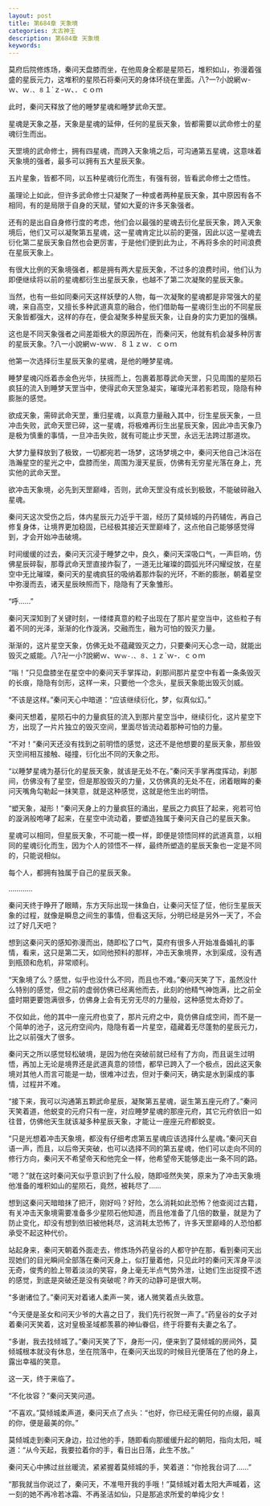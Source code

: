 ```yaml
---
layout: post
title: 第684章 天象境
categories: 太古神王
description: 第684章 天象境
keywords:
---
```


莫府后院修炼场，秦问天盘膝而坐，在他周身全都是星陨石，堆积如山，弥漫着强盛的星辰元力，这堆积的星陨石将秦问天的身体环绕在里面。八?一?小說網ｗ-ｗ、ｗ`．、８`１`ｚ-ｗ、．ｃｏｍ

此时，秦问天释放了他的睡梦星魂和睡梦武命天罡。

星魂是天象之基，天象是星魂的延伸，任何的星辰天象，皆都需要以武命修士的星魂衍生而出。

天罡境的武命修士，拥有四星魂，而跨入天象境之后，可沟通第五星魂，这意味着天象境的强者，最多可以拥有五大星辰天象。

五片星象，皆都不同，以五种星魂衍化而生，有强有弱，皆看武命修士之悟性。

虽理论上如此，但许多武命修士只凝聚了一种或者两种星辰天象，其中原因有各不相同，有的是局限于自身的天赋，譬如大夏的许多天象强者。

还有的是出自自身修行度的考虑，他们会以最强的星魂去衍化星辰天象，跨入天象境后，他们又可以凝聚第五星魂，这一星魂肯定比以前的更强，因此以这一星魂去衍化第二星辰天象自然也会更厉害，于是他们便到此为止，不再将多余的时间浪费在星辰天象上。

有很大比例的天象境强者，都是拥有两大星辰天象，不过多的浪费时间，他们认为即便继续将以前的星魂都衍生出星辰天象，也越不了第二次凝聚的星辰天象。

当然，也有一些如同秦问天这样妖孽的人物，每一次凝聚的星魂都是非常强大的星魂，来自高空，又擅长多种武道真意的融合，他们借助每一星魂衍生出的不同星辰天象皆都强大，这样的存在，便会凝聚多种星辰天象，让自身的实力更加的强横。

这也是不同天象强者之间差距极大的原因所在，而秦问天，他就有机会凝多种厉害的星辰天象。?八一小說網ｗ-ｗｗ．８１ｚｗ．ｃｏｍ

他第一次选择衍生星辰天象的星魂，是他的睡梦星魂。

睡梦星魂闪烁着赤金色光华，扶摇而上，包裹着那尊武命天罡，只见周围的星陨石疯狂的流入到睡梦天罡当中，使得武命天罡急凝实，璀璨光泽若影若现，隐隐有种膨胀的感觉。

欲成天象，需碎武命天罡，重归星魂，以真意力量融入其中，衍生星辰天象，一旦冲击失败，武命天罡已碎，这一星魂，将极难再衍生出星辰天象，因此冲击天象乃是极为慎重的事情，一旦冲击失败，就有可能止步天罡，永远无法跨过那道坎。

大梦力量释放到了极致，一切都宛若一场梦，这场梦境之中，秦问天他自己沐浴在浩瀚星空的星光之中，盘膝而坐，周围为漫天星辰，仿佛有无穷星光落在身上，充实他的武命天罡。

欲冲击天象境，必先到天罡巅峰，否则，武命天罡没有成长到极致，不能破碎融入星魂。

秦问天这次受伤之后，体内星辰元力近乎干涸，经历了莫倾城的丹药辅佐，再自己修复身体，让境界更加稳固，已经极其接近天罡巅峰了，这点他自己能够感觉得到，才会开始冲击破境。

时间缓缓的过去，秦问天沉浸于睡梦之中，良久，秦问天深吸口气，一声巨响，仿佛星辰碎裂，那尊武命天罡直接炸裂了，一道无比璀璨的圆弧光环闪耀绽放，在星空中无比璀璨，秦问天的星魂疯狂的吸纳着那炸裂的光环，不断的膨胀，朝着星空中弥漫而去，诸天星辰映照而下，隐隐有了天象雏形。

“呼……”

秦问天深知到了关键时刻，一缕缕真意的粒子出现在了那片星空当中，这些粒子有着不同的光泽，渐渐的化作漩涡，交融而生，融为可怕的毁灭力量。

渐渐的，这片星空天象，仿佛无处不蕴藏毁灭之力，只要秦问天心念一动，就能出毁灭之威能。八?卍一小?說網ｗ、ｗ`ｗ-．、８、１`ｚ`ｗ-．ｃｏｍ

“嗡！”只见盘膝坐在星空中的秦问天手掌挥动，刹那间那片星空中有着一条条毁灭的长痕，隐隐有剑形，这样一来，只要他一个念头，星辰天象能出毁灭剑威。

“不该是这样。”秦问天心中暗道：“应该继续衍化，梦，似真似幻。”

秦问天想着，星陨石中的力量疯狂的流入到那片星空当中，继续衍化，这片星空下方，出现了一片片独立的毁灭空间，里面尽皆流动着那种可怕的力量。

“不对！”秦问天还没有找到之前明悟的感觉，这还不是他想要的星辰天象，那些毁灭空间相互接触、碰撞，衍化出不同的天象之形。

“以睡梦星魂为基衍化的星辰天象，就该是无处不在。”秦问天手掌再度挥动，刹那间，仿佛没有了星空，但是那股毁灭的力量，又仿佛真的无处不在，闭着眼眸的秦问天嘴角勾勒起一抹笑意，就是这种感觉，这就是他生出的明悟。

“塑天象，凝形！”秦问天身上的力量疯狂的涌出，星辰之力疯狂了起来，宛若可怕的漩涡般咆哮了起来，在星空中流动着，要塑造独属于秦问天自己的星辰天象。

星魂可以相同，但星辰天象，不可能一模一样，即便是领悟同样的武道真意，以相同的星魂衍化而生，因为个人的领悟不一样，最终所塑造的星辰天象也一定是不同的，只能说相似。

每个人，都拥有独属于自己的星辰天象。

…………

秦问天终于睁开了眼睛，东方天际出现一抹鱼白，让秦问天怔了怔，他衍生星辰天象的过程，就像是瞬息之间生的事情，但看这天际，分明已经是另外一天了，不会过了好几天吧？

想到这秦问天的感知弥漫而出，随即松了口气，莫府有很多人开始准备婚礼的事情，看来，这只是第二天，如同他预料的那样，冲击天象境界，水到渠成，没有遇到瓶颈和危机，非常顺利。

“天象境了么？感觉，似乎也没什么不同，而且也不难。”秦问天笑了下，虽然没什么特别的感觉，但之前的虚弱仿佛已经离他而去，此刻的他精气神饱满，比之前全盛时期更要饱满很多，仿佛身上会有无穷无尽的力量般，这种感觉太奇妙了。

不仅如此，他的其中一座元府也变了，那片元府之中，竟仿佛自成空间，而不是一个简单的池子，这元府空间内，隐隐有着一片星空，蕴藏着无尽蓬勃的星辰元力，比之以前强大了很多。

秦问天之所以感觉轻松破境，是因为他在突破前就已经有了方向，而且诞生过明悟，再加上无论是境界还是武道真意的领悟，都早已跨入了一个极点，因此这天象境对其他人而言可能是一劫，很难冲过去，但对于秦问天，确实是水到渠成的事情，过程并不难。

“接下来，我可以沟通第五颗武命星辰，凝聚第五星魂，诞生第五座元府了。”秦问天笑着道，他蜕变的元府只有一座，对应睡梦星魂的那座元府，其它元府依旧一如往昔，仿佛他天生就该凝多种星辰天象，才能让一座座元府都蜕变。

“只是光想着冲击天象境，都没有仔细考虑第五星魂应该选择什么星魂。”秦问天自语一声，而且，以后帝天突破，也可以选择不同的第五星魂，他们可以走向不同的修行方向，秦问天不希望帝天和他完全一样，他希望帝天能够走出一条不同的路。

“嗯？”就在这时秦问天似乎意识到了什么般，随即哑然失笑，原来为了冲击天象境他准备的堆积如山的星陨石，竟然，被耗尽了……

想到这秦问天暗暗抹了把汗，刚好吗？好险，怎么消耗如此恐怖？他查阅过古籍，有关冲击天象境需要准备多少星陨石他知道，而且他准备了几倍的数量，就是为了防止变化，却没有想到依旧被他耗尽，这消耗太恐怖了，许多天罡巅峰的人恐怕都承受不起这种代价。

站起身来，秦问天朝着外面走去，修炼场外药皇谷的人都守护在那，看到秦问天出现她们的目光瞬间全部落在秦问天身上，似打量着他，只见此时的秦问天浑身平淡无奇，俊秀的脸上带着淡淡的笑容，身上毫无半点气势外泄，让她们生出捉摸不透的感觉，到底是突破还是没有突破呢？昨天的动静可是很大啊。

“多谢诸位了。”秦问天对着诸人柔声一笑，诸人微笑着点头致意。

“今天便是圣女和问天少爷的大喜之日了，我们先行祝贺一声了。”药皇谷的女子对着秦问天笑着，这对皇极圣域都羡慕的神仙眷侣，终于将要有夫妻之名了。

“多谢，我去找倾城了。”秦问天笑了下，身形一闪，便来到了莫倾城的房间外，莫倾城根本就没有休息，坐在院落中，在秦问天出现的时候目光便落在了他的身上，露出幸福的笑意。

这一天，终于来临了。

“不化妆容？”秦问天笑问道。

“不喜欢。”莫倾城柔声道，秦问天点了点头：“也好，你已经无需任何的点缀，最真的你，便是最美的你。”

莫倾城走到秦问天身边，拉过他的手，随即看向那缓缓升起的朝阳，指向太阳，喊道：“从今天起，我要拉着你的手，看日出日落，此生不放。”

秦问天心中拂过丝丝暖流，紧紧握着莫倾城的手，笑着道：“你抢我台词了……”

“那我就当你说过了，秦问天，不准甩开我的手哦！”莫倾城对着太阳大声喊着，这一刻的她不再冷若冰霜、不再圣洁如仙，只是那追求所爱的单纯少女！
